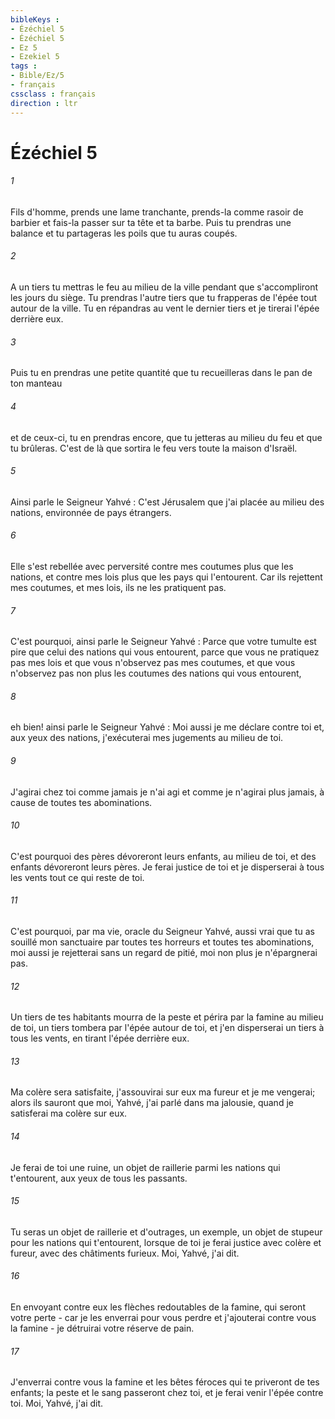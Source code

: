 ```yaml
---
bibleKeys : 
- Ézéchiel 5
- Ézéchiel 5
- Ez 5
- Ezekiel 5
tags : 
- Bible/Ez/5
- français
cssclass : français
direction : ltr
---
```


# Ézéchiel 5

###### 1
Fils d'homme, prends une lame tranchante, prends-la comme rasoir de barbier et fais-la passer sur ta tête et ta barbe. Puis tu prendras une balance et tu partageras les poils que tu auras coupés. 
###### 2
A un tiers tu mettras le feu au milieu de la ville pendant que s'accompliront les jours du siège. Tu prendras l'autre tiers que tu frapperas de l'épée tout autour de la ville. Tu en répandras au vent le dernier tiers et je tirerai l'épée derrière eux. 
###### 3
Puis tu en prendras une petite quantité que tu recueilleras dans le pan de ton manteau 
###### 4
et de ceux-ci, tu en prendras encore, que tu jetteras au milieu du feu et que tu brûleras. C'est de là que sortira le feu vers toute la maison d'Israël. 
###### 5
Ainsi parle le Seigneur Yahvé : C'est Jérusalem que j'ai placée au milieu des nations, environnée de pays étrangers. 
###### 6
Elle s'est rebellée avec perversité contre mes coutumes plus que les nations, et contre mes lois plus que les pays qui l'entourent. Car ils rejettent mes coutumes, et mes lois, ils ne les pratiquent pas. 
###### 7
C'est pourquoi, ainsi parle le Seigneur Yahvé : Parce que votre tumulte est pire que celui des nations qui vous entourent, parce que vous ne pratiquez pas mes lois et que vous n'observez pas mes coutumes, et que vous n'observez pas non plus les coutumes des nations qui vous entourent, 
###### 8
eh bien! ainsi parle le Seigneur Yahvé : Moi aussi je me déclare contre toi et, aux yeux des nations, j'exécuterai mes jugements au milieu de toi. 
###### 9
J'agirai chez toi comme jamais je n'ai agi et comme je n'agirai plus jamais, à cause de toutes tes abominations. 
###### 10
C'est pourquoi des pères dévoreront leurs enfants, au milieu de toi, et des enfants dévoreront leurs pères. Je ferai justice de toi et je disperserai à tous les vents tout ce qui reste de toi. 
###### 11
C'est pourquoi, par ma vie, oracle du Seigneur Yahvé, aussi vrai que tu as souillé mon sanctuaire par toutes tes horreurs et toutes tes abominations, moi aussi je rejetterai sans un regard de pitié, moi non plus je n'épargnerai pas. 
###### 12
Un tiers de tes habitants mourra de la peste et périra par la famine au milieu de toi, un tiers tombera par l'épée autour de toi, et j'en disperserai un tiers à tous les vents, en tirant l'épée derrière eux. 
###### 13
Ma colère sera satisfaite, j'assouvirai sur eux ma fureur et je me vengerai; alors ils sauront que moi, Yahvé, j'ai parlé dans ma jalousie, quand je satisferai ma colère sur eux. 
###### 14
Je ferai de toi une ruine, un objet de raillerie parmi les nations qui t'entourent, aux yeux de tous les passants. 
###### 15
Tu seras un objet de raillerie et d'outrages, un exemple, un objet de stupeur pour les nations qui t'entourent, lorsque de toi je ferai justice avec colère et fureur, avec des châtiments furieux. Moi, Yahvé, j'ai dit. 
###### 16
En envoyant contre eux les flèches redoutables de la famine, qui seront votre perte - car je les enverrai pour vous perdre et j'ajouterai contre vous la famine - je détruirai votre réserve de pain. 
###### 17
J'enverrai contre vous la famine et les bêtes féroces qui te priveront de tes enfants; la peste et le sang passeront chez toi, et je ferai venir l'épée contre toi. Moi, Yahvé, j'ai dit. 
